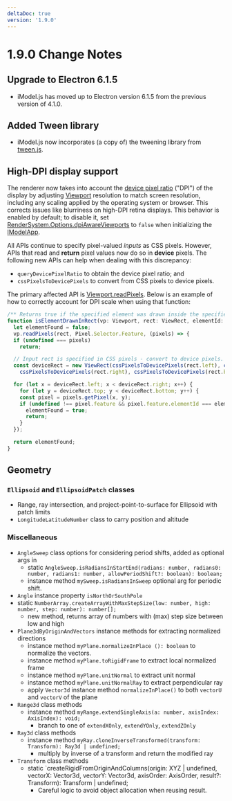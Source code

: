 ```yaml
---
deltaDoc: true
version: '1.9.0'
---
```

# 1.9.0 Change Notes

## Upgrade to Electron 6.1.5

* iModel.js has moved up to Electron version 6.1.5 from the previous version of 4.1.0.

## Added Tween library

* iModel.js now incorporates (a copy of) the tweening library from [tween.js](https://github.com/tweenjs/tween.js).

## High-DPI display support

The renderer now takes into account the [device pixel ratio](https://developer.mozilla.org/en-US/docs/Web/API/Window/devicePixelRatio) ("DPI") of the display by adjusting [Viewport](https://www.imodeljs.org/v1/reference/imodeljs-frontend/views/viewport) resolution to match screen resolution, including any scaling applied by the operating system or browser. This corrects issues like blurriness on high-DPI retina displays. This behavior is enabled by default; to disable it, set [RenderSystem.Options.dpiAwareViewports](https://www.imodeljs.org/v1/reference/imodeljs-frontend/rendering/rendersystem.options/dpiawareviewports) to `false` when initializing the [IModelApp](https://www.imodeljs.org/v1/reference/imodeljs-frontend/imodelapp/imodelapp).

All APIs continue to specify pixel-valued *inputs* as CSS pixels. However, APIs that read and **return** pixel values now do so in **device** pixels. The following new APIs can help when dealing with this discrepancy:
* `queryDevicePixelRatio` to obtain the device pixel ratio; and
* `cssPixelsToDevicePixels` to convert from CSS pixels to device pixels.

The primary affected API is [Viewport.readPixels]($frontend). Below is an example of how to correctly account for DPI scale when using that function:

```ts
/** Returns true if the specified element was drawn inside the specified region of the viewport. */
function isElementDrawnInRect(vp: Viewport, rect: ViewRect, elementId: Id64String): boolean {
  let elementFound = false;
  vp.readPixels(rect, Pixel.Selector.Feature, (pixels) => {
  if (undefined === pixels)
    return;

  // Input rect is specified in CSS pixels - convert to device pixels.
  const deviceRect = new ViewRect(cssPixelsToDevicePixels(rect.left), cssPixelsToDevicePixels(rect.top),
    cssPixelsToDevicePixels(rect.right), cssPixelsToDevicePixels(rect.bottom));

  for (let x = deviceRect.left; x < deviceRect.right; x++) {
    for (let y = deviceRect.top; y < deviceRect.bottom; y++) {
    const pixel = pixels.getPixel(x, y);
    if (undefined !== pixel.feature && pixel.feature.elementId === elementId) {
      elementFound = true;
      return;
    }
  });

  return elementFound;
}
```

## Geometry

### `Ellipsoid` and `EllipsoidPatch` classes
* Range, ray intersection, and project-point-to-surface for Ellipsoid with patch limits
* `LongitudeLatitudeNumber` class to carry position and altitude

### Miscellaneous

* `AngleSweep` class options for considering period shifts, added as optional args in
  * static `AngleSweep.isRadiansInStartEnd(radians: number, radians0: number, radians1: number, allowPeriodShift?: boolean): boolean;`
  * instance method `mySweep.isRadiansInSweep` optional arg for periodic shift.
* `Angle` instance property `isNorthOrSouthPole`
* static `NumberArray.createArrayWithMaxStepSize(low: number, high: number, step: number): number[];`
  * new method, returns array of numbers with (max) step size between low and high
* `Plane3dByOriginAndVectors` instance methods for extracting normalized directions
   * instance method `myPlane.normalizeInPlace (): boolean` to normalize the vectors.
   * instance method `myPlane.toRigidFrame` to extract local normalized frame
   * instance method `myPlane.unitNormal` to extract unit normal
   * instance method `myPlane.unitNormalRay` to extract perpendicular ray
  * apply `Vector3d` instance method `normalizeInPlace()` to both `vectorU` and `vectorV` of the plane
* `Range3d` class methods
  * instance method `myRange.extendSingleAxis(a: number, axisIndex: AxisIndex): void;`
    * branch to one of `extendXOnly`, `extendYOnly`, `extendZOnly`
* `Ray3d` class methods
  * instance method `myRay.cloneInverseTransformed(transform: Transform): Ray3d | undefined;`
      * multiply by inverse of a transform and return the modified ray
* `Transform` class methods
  * static `createRigidFromOriginAndColumns(origin: XYZ | undefined, vectorX: Vector3d, vectorY: Vector3d, axisOrder: AxisOrder, result?: Transform): Transform | undefined;
    * Careful logic to avoid object allocation when reusing result.
